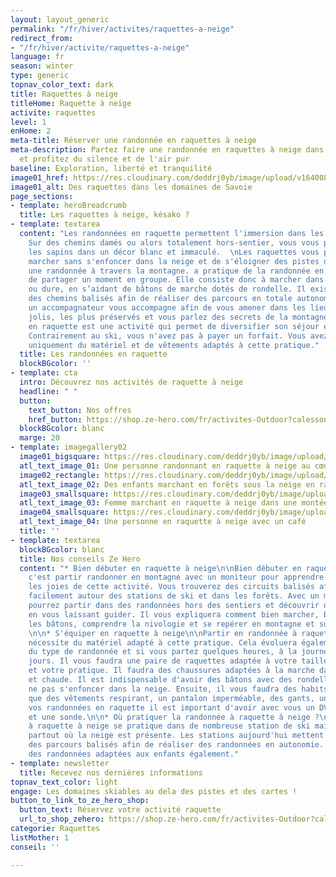 ```yaml
---
layout: layout_generic
permalink: "/fr/hiver/activites/raquettes-a-neige"
redirect_from:
- "/fr/hiver/activite/raquettes-a-neige"
language: fr
season: winter
type: generic
topnav_color_text: dark
title: Raquettes à neige
titleHome: Raquette à neige
activite: raquettes
level: 1
enHome: 2
meta-title: Réserver une randonnée en raquettes à neige
meta-description: Partez faire une randonnée en raquettes à neige dans la montagne
  et profitez du silence et de l'air pur
baseline: Exploration, liberté et tranquilité
image01_href: https://res.cloudinary.com/deddrj0yb/image/upload/v1640080084/website/winter/jacques-dillies-eL6lwLpGgnA-unsplash_qx3ylg.jpg
image01_alt: Des raquettes dans les domaines de Savoie
page_sections:
- template: heroBreadcrumb
  title: Les raquettes à neige, késako ?
- template: textarea
  content: "Les randonnées en raquette permettent l'immersion dans les montagnes enneigées.
    Sur des chemins damés ou alors totalement hors-sentier, vous vous plongez entre
    les sapins dans un décor blanc et immaculé.  \nLes raquettes vous permettent de
    marcher sans s'enfoncer dans la neige et de s'éloigner des pistes de ski pour
    une randonnée à travers la montagne. a pratique de la randonnée en raquette permet
    de partager un moment en groupe. Elle consiste donc à marcher dans la neige molle
    ou dure, en s’aidant de bâtons de marche dotés de rondelle. Il existe aujourd’hui
    des chemins balisés afin de réaliser des parcours en totale autonomie. Sinon,
    un accompagnateur vous accompagne afin de vous amener dans les lieux les plus
    jolis, les plus préservés et vous parlez des secrets de la montagne. La balade
    en raquette est une activité qui permet de diversifier son séjour en montagne.
    Contrairement au ski, vous n'avez pas à payer un forfait. Vous avez donc besoin
    uniquement du matériel et de vêtements adaptés à cette pratique."
  title: Les randonnées en raquette
  blockBGcolor: ''
- template: cta
  intro: Découvrez nos activités de raquette à neige
  headline: " "
  button:
    text_button: Nos offres
    href_button: https://shop.ze-hero.com/fr/activites-Outdoor?calessonstype=all&catypegenderlistsummer=all&calessonsactivitytype=Activit%C3%A9+non+ski&start-date=
  blockBGcolor: blanc
  marge: 20
- template: imagegallery02
  image01_bigsquare: https://res.cloudinary.com/deddrj0yb/image/upload/v1640080084/website/winter/pablo-guerrero-xglh7hBu9QU-unsplash_nvbvyf.jpg
  atl_text_image_01: Une personne randonnant en raquette à neige au cœur des montagnes
  image02_rectangle: https://res.cloudinary.com/deddrj0yb/image/upload/v1638883536/website/winter/Raquettes-groupe-enfants_xwknbx.jpg
  atl_text_image_02: Des enfants marchant en forêts sous la neige en raquette à neige
  image03_smallsquare: https://res.cloudinary.com/deddrj0yb/image/upload/v1652866526/website/winter/sandra-grunewald-weOMxCS6tD0-unsplash.jpg
  atl_text_image_03: Femme marchant en raquette à neige dans une montée
  image04_smallsquare: https://res.cloudinary.com/deddrj0yb/image/upload/v1638883541/website/winter/Raquettes-neige-pause_gixsqu.jpg
  atl_text_image_04: Une personne en raquette à neige avec un café
  title: ''
- template: textarea
  blockBGcolor: blanc
  title: Nos conseils Ze Hero
  content: "* Bien débuter en raquette à neige\n\nBien débuter en raquette à neige,
    c'est partir randonner en montagne avec un moniteur pour apprendre et découvrir
    les joies de cette activité. Vous trouverez des circuits balisés afin de randonner
    facilement autour des stations de ski et dans les forêts. Avec un moniteur, vous
    pourrez partir dans des randonnées hors des sentiers et découvrir des lieux uniques
    en vous laissant guider. Il vous expliquera comment bien marcher, bien utiliser
    les bâtons, comprendre la nivologie et se repérer en montagne et sur une carte.
    \n\n* S'équiper en raquette à neige\n\nPartir en randonnée à raquette à neige
    nécessite du matériel adapté à cette pratique. Cela évoluera également en fonction
    du type de randonnée et si vous partez quelques heures, à la journée ou plusieurs
    jours. Il vous faudra une paire de raquettes adaptée à votre taille, votre poids
    et votre pratique. Il faudra des chaussures adaptées à la marche dans la neige
    et chaude. Il est indispensable d'avoir des bâtons avec des rondelles afin de
    ne pas s'enfoncer dans la neige. Ensuite, il vous faudra des habits adaptés, tel
    que des vêtements respirant, un pantalon imperméable, des gants, un bonnet. Selon
    vos randonnées en raquette il est important d'avoir avec vous un DVA, une pelle
    et une sonde.\n\n* Où pratiquer la randonnée à raquette à neige ?\n\nLa randonnée
    à raquette à neige se pratique dans de nombreuse station de ski mais également
    partout où la neige est présente. Les stations aujourd'hui mettent à disposition
    des parcours balisés afin de réaliser des randonnées en autonomie. Vous trouverez
    des randonnées adaptées aux enfants également."
- template: newsletter
  title: Recevez nos dernières informations
topnav_text_color: light
engage: Les domaines skiables au dela des pistes et des cartes !
button_to_link_to_ze_hero_shop:
  button_text: Réservez votre activité raquette
  url_to_shop_zehero: https://shop.ze-hero.com/fr/activites-Outdoor?calessonstype=all&catypegenderlistsummer=all&calessonsactivitytype=Activit%C3%A9+non+ski&start-date=21%2F11%2F2021
categorie: Raquettes
listMother: 1
conseil: ''

---
```

